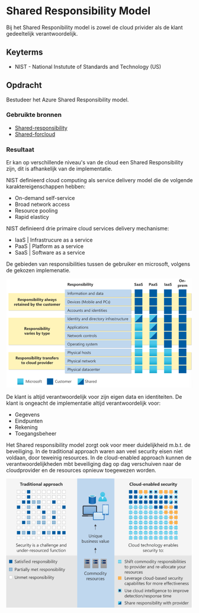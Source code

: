 # Shared Responsibility Model
Bij het Shared Responibility model is zowel de cloud privider als de klant gedeeltelijk verantwoordelijk.

## Keyterms
- NIST - National Instutute of Standards and Technology (US)

## Opdracht
Bestudeer het Azure Shared Responsibility model.

### Gebruikte bronnen
- [Shared-responsibility](https://docs.microsoft.com/en-us/azure/security/fundamentals/shared-responsibility)
- [Shared-forcloud](https://azure.microsoft.com/mediahandler/files/resourcefiles/shared-responsibility-for-cloud-computing/Shared%20Responsibility%20for%20Cloud%20Computing-2019-10-25.pdf)

### Resultaat
Er kan op verschillende niveau's van de cloud een Shared Responsibility zijn, dit is afhankelijk van de implementatie.

NIST definieerd cloud computing als service delivery model die de volgende karaktereigenschappen hebben:
- On-demand self-service
- Broad network access
- Resource pooling
- Rapid elasticy

NIST definieerd drie primaire cloud services delivery mechanisme:
- IaaS | Infrastrucure as a service
- PaaS | Platform as a service
- SaaS | Software as a service

De gebieden van responsibilities tussen de gebruiker en microsoft, volgens de gekozen implemenatie. 

![shared-responsibility](../00_includes/02_Cloud_02/shared-responsibility.png)

De klant is altijd verantwoordelijk voor zijn eigen data en identiteiten. De klant is ongeacht de implementatie altijd verantwoordelijk voor:
- Gegevens
- Eindpunten
- Rekening
- Toegangsbeheer

Het Shared responsibility model zorgt ook voor meer duidelijkheid m.b.t. de beveiliging. In de traditional approach waren aan veel security eisen niet voldaan, door teweinig resources. In de cloud-enabled approach kunnen de verantwoordelijkheden mbt beveiliging dag op dag verschuiven naar de cloudprovider en de resources opnieuw toegewezen worden. 

![shared-security](../00_includes/02_Cloud_02/shared-security.png)